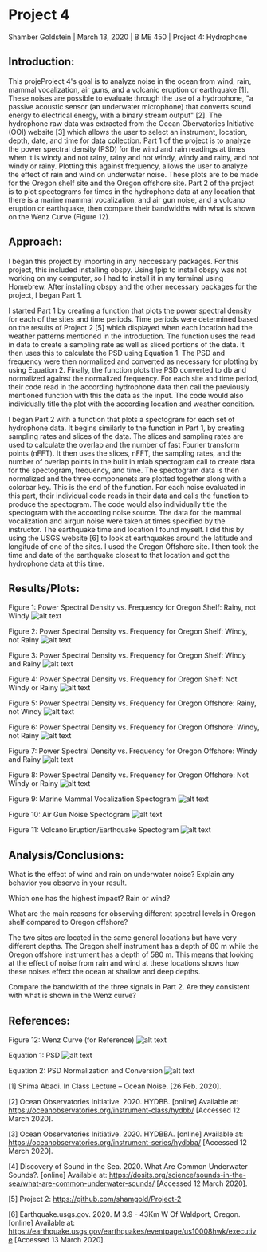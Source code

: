 # Project 4

Shamber Goldstein | March 13, 2020 | B ME 450 | Project 4: Hydrophone

## Introduction:

This projeProject 4's goal is to analyze noise in the ocean from wind, rain, mammal vocalization, air guns, and a volcanic eruption or earthquake [1]. These noises are possible to evaluate through the use of a hydrophone, "a passive acoustic sensor (an underwater microphone) that converts sound energy to electrical energy, with a binary stream output" [2]. The hydrophone raw data was extracted from the Ocean Obervatories Initiative (OOI) website [3] which allows the user to select an instrument, location, depth, date, and time for data collection. Part 1 of the project is to analyze the power spectral density (PSD) for the wind and rain readings at times when it is windy and not rainy, rainy and not windy, windy and rainy, and not windy or rainy. Plotting this against frequency, allows the user to analyze the effect of rain and wind on underwater noise. These plots are to be made for the Oregon shelf site and the Oregon offshore site. Part 2 of the project is to plot spectograms for times in the hydrophone data at any location that there is a marine mammal vocalization, and air gun noise, and a volcano eruption or earthquake, then compare their bandwidths with what is shown on the Wenz Curve (Figure 12). 

## Approach:

I began this project by importing in any neccessary packages. For this project, this included installing obspy. Using !pip to install obspy was not working on my computer, so I had to install it in my terminal using Homebrew. After installing obspy and the other necessary packages for the project, I began Part 1. 

I started Part 1 by creating a function that plots the power spectral density for each of the sites and time periods. Time periods were determined based on the results of Project 2 [5] which displayed when each location had the weather patterns mentioned in the introduction. The function uses the read in data to create a sampling rate as well as sliced portions of the data. It then uses this to calculate the PSD using Equation 1. The PSD and frequency were then normalized and converted as necessary for plotting by using Equation 2. Finally, the function plots the PSD converted to db and normalized against the normalized frequency. For each site and time period, their code read in the according hydrophone data then call the previously mentioned function with this the data as the input. The code would also individually title the plot with the according location and weather condition.

I began Part 2 with a function that plots a spectogram for each set of hydrophone data. It begins similarly to the function in Part 1, by creating sampling rates and slices of the data. The slices and sampling rates are used to calculate the overlap and the number of fast Fourier transform points (nFFT). It then uses the slices, nFFT, the sampling rates, and the number of overlap points in the built in mlab spectogram call to create data for the spectogram, frequency, and time. The spectogram data is then normalized and the three componenets are plotted together along with a colorbar key. This is the end of the function. For each noise evaluated in this part, their individual code reads in their data and calls the function to produce the spectogram. The code would also individually title the spectogram with the according noise source. The data for the mammal vocalization and airgun noise were taken at times specified by the instructor. The earthquake time and location I found myself. I did this by using the USGS website [6] to look at earthquakes around the latitude and longitude of one of the sites. I used the Oregon Offshore site. I then took the time and date of the earthquake closest to that location and got the hydrophone data at this time. 

## Results/Plots:

Figure 1: Power Spectral Density vs. Frequency for Oregon Shelf: Rainy, not Windy
![alt text](https://github.com/shamgold/Project4/blob/master/Screen%20Shot%202020-03-12%20at%202.41.20%20PM.png "R, n W, Shelf")

Figure 2: Power Spectral Density vs. Frequency for Oregon Shelf: Windy, not Rainy
![alt text](https://github.com/shamgold/Project4/blob/master/Screen%20Shot%202020-03-12%20at%202.41.37%20PM.png "W, n R, Shelf")

Figure 3: Power Spectral Density vs. Frequency for Oregon Shelf: Windy and Rainy
![alt text](https://github.com/shamgold/Project4/blob/master/Screen%20Shot%202020-03-12%20at%202.41.48%20PM.png "W, R, Shelf")

Figure 4: Power Spectral Density vs. Frequency for Oregon Shelf: Not Windy or Rainy
![alt text](https://github.com/shamgold/Project4/blob/master/Screen%20Shot%202020-03-12%20at%202.42.01%20PM.png "n W, n R, Shelf")

Figure 5: Power Spectral Density vs. Frequency for Oregon Offshore: Rainy, not Windy
![alt text](https://github.com/shamgold/Project4/blob/master/Screen%20Shot%202020-03-12%20at%202.42.14%20PM.png "R, n W, Offshore")

Figure 6: Power Spectral Density vs. Frequency for Oregon Offshore: Windy, not Rainy
![alt text](https://github.com/shamgold/Project4/blob/master/Screen%20Shot%202020-03-12%20at%202.42.29%20PM.png "W, n R, Offshore")

Figure 7: Power Spectral Density vs. Frequency for Oregon Offshore: Windy and Rainy
![alt text](https://github.com/shamgold/Project4/blob/master/Screen%20Shot%202020-03-12%20at%202.42.41%20PM.png "W, R, Offshore")

Figure 8: Power Spectral Density vs. Frequency for Oregon Offshore: Not Windy or Rainy
![alt text](https://github.com/shamgold/Project4/blob/master/Screen%20Shot%202020-03-12%20at%202.42.54%20PM.png "n W, n R, Offshore")

Figure 9: Marine Mammal Vocalization Spectogram
![alt text](html "label")

Figure 10: Air Gun Noise Spectogram
![alt text](html "label")

Figure 11: Volcano Eruption/Earthquake Spectogram
![alt text](html "label")

## Analysis/Conclusions:

What is the effect of wind and rain on underwater noise? Explain any behavior you observe in your result. 

Which one has the highest impact? Rain or wind?

What are the main reasons for observing different spectral levels in Oregon shelf compared to Oregon offshore? 

The two sites are located in the same general locations but have very different depths. The Oregon shelf instrument has a depth of 80 m while the Oregon offshore instrument has a depth of 580 m. This means that looking at the effect of noise from rain and wind at these locations shows how these noises effect the ocean at shallow and deep depths. 

Compare the bandwidth of the three signals in Part 2. Are they consistent with what is shown in the Wenz curve?

## References:

Figure 12: Wenz Curve (for Reference)
![alt text](https://github.com/shamgold/Project4/blob/master/Wentz-ambient-jm2013-600.png "Wenz Curve")

Equation 1: PSD
![alt text](https://github.com/shamgold/Project4/blob/master/Screen%20Shot%202020-03-12%20at%203.16.14%20PM.png "PSD Equation")

Equation 2: PSD Normalization and Conversion
![alt text](https://github.com/shamgold/Project4/blob/master/Screen%20Shot%202020-03-12%20at%203.18.47%20PM.png "PSD Norm and Conv")

[1] Shima Abadi. In Class Lecture – Ocean Noise. [26 Feb. 2020].

[2] Ocean Observatories Initiative. 2020. HYDBB. [online] Available at: <https://oceanobservatories.org/instrument-class/hydbb/> [Accessed 12 March 2020].

[3] Ocean Observatories Initiative. 2020. HYDBBA. [online] Available at: <https://oceanobservatories.org/instrument-series/hydbba/> [Accessed 12 March 2020].

[4] Discovery of Sound in the Sea. 2020. What Are Common Underwater Sounds?. [online] Available at: <https://dosits.org/science/sounds-in-the-sea/what-are-common-underwater-sounds/> [Accessed 12 March 2020].

[5] Project 2: https://github.com/shamgold/Project-2

[6] Earthquake.usgs.gov. 2020. M 3.9 - 43Km W Of Waldport, Oregon. [online] Available at: <https://earthquake.usgs.gov/earthquakes/eventpage/us10008hwk/executive> [Accessed 13 March 2020].
